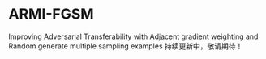 # ARMI-FGSM
Improving Adversarial Transferability with Adjacent gradient weighting and Random generate multiple sampling examples
持续更新中，敬请期待！
